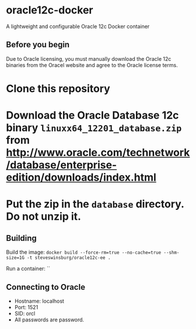 # oracle12c-docker
A lightweight and configurable Oracle 12c Docker container

Before you begin
----------------

Due to Oracle licensing, you must manually download the Oracle 12c binaries from the Oracel website and agree to the Oracle license terms.

# Clone this repository
# Download the Oracle Database 12c binary `linuxx64_12201_database.zip` from http://www.oracle.com/technetwork/database/enterprise-edition/downloads/index.html
# Put the zip in the `database` directory. Do not unzip it.

Building
--------
Build the image:
`docker build --force-rm=true --no-cache=true --shm-size=1G -t steveswinsburg/oracle12c-ee .`

Run a container:
``


Connecting to Oracle
--------------------

* Hostname: localhost
* Port: 1521
* SID: orcl
* All passwords are password.
